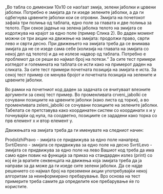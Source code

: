 „Во табла со димензии 10x10 се наоѓаат змија, зелени јаболки и црвени јаболки. Потребно е змијата да ги изеде зелените јаболки, а да ги одбегнува црвените јаболки кои се отровни. Змијата на почетокот зафаќа три полиња од таблата, едно поле за главата и две полиња за телото. При секое јадење на зелена јаболка телото на змијата се издолжува на крајот за едно поле (пример Слика 2). Во даден момент можни се три акции на движење на змијата: продолжи право, сврти лево и сврти десно. При движењето на змијата треба да се внимава змијата да не се изеде сама себе (колизија на главата на змијата со некој дел од телото) и да не излезе надвор од таблата. Потребно е проблемот да се реши во најмал број на потези.“
За сите тест примери изгледот и големината на таблата се исти како на примерот даден на сликата. За сите тест примери почетната позиција на змијата е иста. За секој тест пример се менува бројот и почетната позиција на зелените и црвените јаболки.

Во рамки на почетниот код даден за задачата се вчитуваат влезните аргументи за секој тест пример. Во променливата crveni_jabolki се сочувани позициите на црвените јаболки (како листа од торки), а во променливата zeleni_jabolki се сочувани позициите на зелените јаболки. Табелата се претставува како координатен систем со координати x и y почнувајќи од нула, па соодветно, позициите се зададени како торка со прв елемент x и втор елемент y.

Движењата на змијата треба да ги именувате на следниот начин:

ProdolzhiPravo - змијата се придвижува за едно поле нанапред
SvrtiDesno - змијата се придвижува за едно поле на десно
SvrtiLevo - змијата се придвижува за едно поле на лево
Вашиот код треба да има само еден повик на функција за приказ на стандарден излез (print) со кој ќе ја вратите секвенцата на движења која змијата треба да ја направи за да може да ги изеде сите зелени јаболки. Да се најде решението со најмал број на преземени акции употребувајќи некој алгоритам за неинформирано пребарување. Врз основа на тест примерите треба самите да определите кое пребарување ќе го користите.
